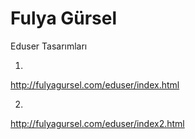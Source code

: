# Fulya Gürsel
Eduser Tasarımları

1.
http://fulyagursel.com/eduser/index.html

2.
http://fulyagursel.com/eduser/index2.html
